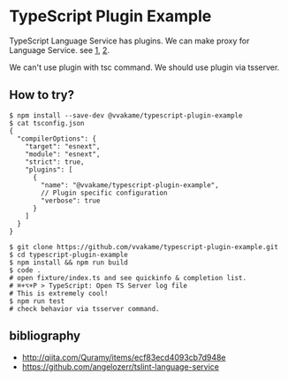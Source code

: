 # TypeScript Plugin Example

TypeScript Language Service has plugins.
We can make proxy for Language Service.
see [1](https://github.com/Microsoft/TypeScript/pull/12231), [2](https://github.com/Microsoft/TypeScript/issues/11976).

We can't use plugin with tsc command. We should use plugin via tsserver.

## How to try?

```
$ npm install --save-dev @vvakame/typescript-plugin-example
$ cat tsconfig.json
{
  "compilerOptions": {
    "target": "esnext",
    "module": "esnext",
    "strict": true,
    "plugins": [
      {
        "name": "@vvakame/typescript-plugin-example",
        // Plugin specific configuration
        "verbose": true
      }
    ]
  }
}
```

```
$ git clone https://github.com/vvakame/typescript-plugin-example.git
$ cd typescript-plugin-example
$ npm install && npm run build
$ code .
# open fixture/index.ts and see quickinfo & completion list.
# ⌘+⌥+P > TypeScript: Open TS Server log file
# This is extremely cool!
$ npm run test
# check behavior via tsserver command.
```

## bibliography

* http://qiita.com/Quramy/items/ecf83ecd4093cb7d948e
* https://github.com/angelozerr/tslint-language-service
